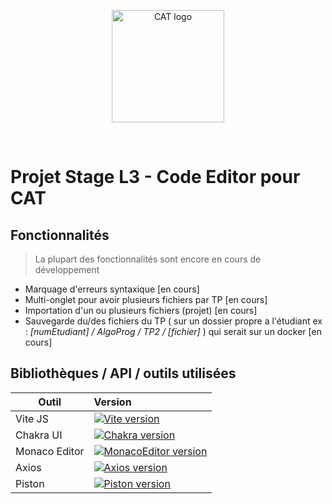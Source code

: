 <p align="center">
  <a href="https://www.cat.savoircoder.fr/accueil/" target="_blank" rel="noopener noreferrer">
    <img width="180" src="https://www.cat.savoircoder.fr/static/moulinette/img/logo/home_logo.png" alt="CAT logo">
  </a>
</p>
<br/>

# Projet Stage L3 - Code Editor pour CAT

## Fonctionnalités

> La plupart des fonctionnalités sont encore en cours de développement

- Marquage d'erreurs syntaxique \[en cours]
- Multi-onglet pour avoir plusieurs fichiers par TP \[en cours]
- Importation d'un ou plusieurs fichiers (projet) \[en cours]
- Sauvegarde du/des fichiers du TP ( sur un dossier propre a l'étudiant ex : *\[numEtudiant] / AlgoProg / TP2 / \[fichier]* ) qui serait sur un docker \[en cours]

## Bibliothèques / API / outils utilisées

|    Outil      |                                                            Version                                                              |
|---------------|:--------------------------------------------------------------------------------------------------------------------------------|
|    Vite JS    |    [![Vite version](https://img.shields.io/badge/v5.2.10-blue)](https://vitejs.fr/)                                             |
|    Chakra UI  |    [![Chakra version](https://img.shields.io/badge/v2.8.2-blue)](https://v2.chakra-ui.com/docs/components)                      |
| Monaco Editor |    [![MonacoEditor version](https://img.shields.io/badge/v0.48.0-blue)](https://microsoft.github.io/monaco-editor/docs.html)    |
|    Axios      |    [![Axios version](https://img.shields.io/badge/v1.6.8-blue)](https://axios-http.com/fr/docs/intro)                           |
|    Piston     |    [![Piston version](https://img.shields.io/badge/X-blue)](https://piston.readthedocs.io/en/latest/)                           |
